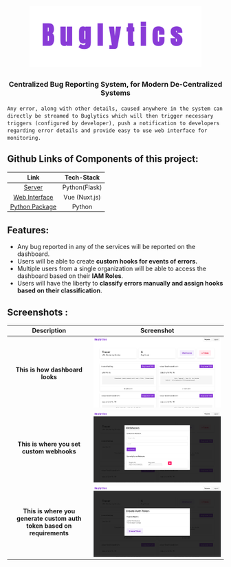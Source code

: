 <h1 align="center">
  <img name="logo" src="https://raw.githubusercontent.com/amandesai01/Buglytics/main/images/logo.png" alt="Bear Stone Smart Home" width="400"></a>
</h1>
<h3 align="center">
Centralized Bug Reporting System, for Modern De-Centralized Systems
</h3>

``Any error, along with other details, caused anywhere in the system can directly be streamed to Buglytics which will then trigger necessary triggers (configured by developer), push a notification to developers regarding error details and provide easy to use web interface for monitoring.``

## Github Links of Components of this project:

| Link | Tech-Stack |
| :---------: | :---------: |
| <a href="https://github.com/amandesai01/buglytics-server">Server</a> | Python(Flask) |
| <a href="https://github.com/amandesai01/buglytics-server">Web Interface</a> | Vue (Nuxt.js) |
| <a href="https://github.com/amandesai01/buglytics-pypi">Python Package</a> | Python |

## Features:

- Any bug reported in any of the services will be reported on the dashboard.
- Users will be able to create **custom hooks for events of errors.**
- Multiple users from a single organization will be able to access the dashboard based on their **IAM Roles**.
- Users will have the liberty to **classify errors manually and assign hooks based on their classification**.

## Screenshots :


| Description      | Screenshot |
| :---------: | :---------: |
| **This is how dashboard looks**      | ![](https://github.com/amandesai01/Buglytics/blob/main/images/dash.png?raw=true)       |
| **This is where you set custom webhooks**   |![](https://github.com/amandesai01/Buglytics/blob/main/images/webhook.png?raw=true)       |
| **This is where you generate custom auth token based on requirements**   |![](https://github.com/amandesai01/Buglytics/blob/main/images/authtoken.png?raw=true)       |
